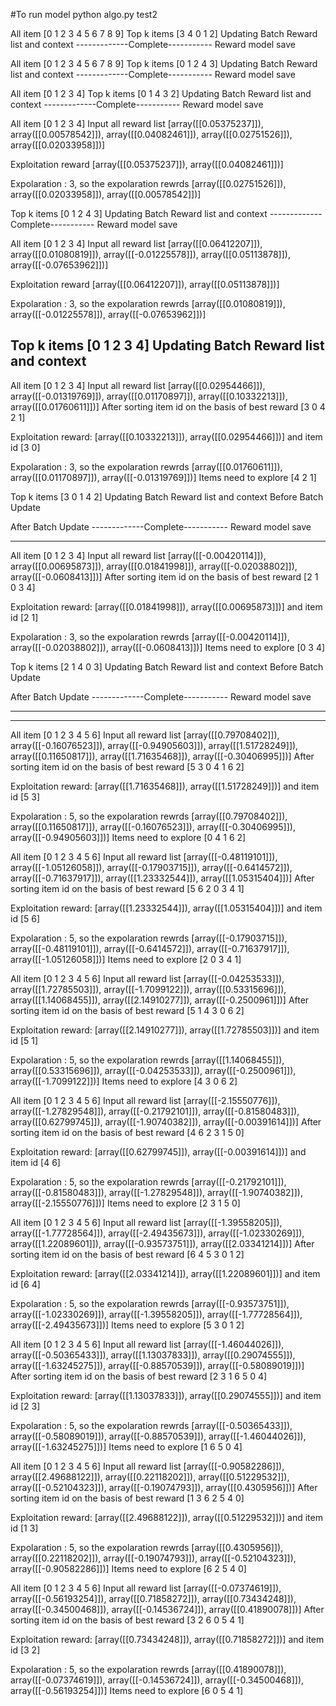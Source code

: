 #To run model 
python algo.py test2


All item [0 1 2 3 4 5 6 7 8 9]
Top k items [3 4 0 1 2]
Updating Batch Reward list and context
-------------Complete-----------
Reward model save


All item [0 1 2 3 4 5 6 7 8 9]
Top k items [0 1 2 4 3]
Updating Batch Reward list and context
-------------Complete-----------
Reward model save


All item [0 1 2 3 4]
Top k items [0 1 4 3 2]
Updating Batch Reward list and context
-------------Complete-----------
Reward model save


All item [0 1 2 3 4]
Input all reward list [array([[0.05375237]]), array([[0.00578542]]), array([[0.04082461]]), array([[0.02751526]]), array([[0.02033958]])]

Exploitation reward [array([[0.05375237]]), array([[0.04082461]])]

Expolaration : 3, so the expolaration rewrds [array([[0.02751526]]), array([[0.02033958]]), array([[0.00578542]])]

Top k items [0 1 2 4 3]
Updating Batch Reward list and context
-------------Complete-----------
Reward model save

All item [0 1 2 3 4]
Input all reward list [array([[0.06412207]]), array([[0.01080819]]), array([[-0.01225578]]), array([[0.05113878]]), array([[-0.07653962]])]

Exploitation reward [array([[0.06412207]]), array([[0.05113878]])]

Expolaration : 3, so the expolaration rewrds [array([[0.01080819]]), array([[-0.01225578]]), array([[-0.07653962]])]

Top k items [0 1 2 3 4]
Updating Batch Reward list and context
------------------------------------------------------------------------------------
All item [0 1 2 3 4]
Input all reward list [array([[0.02954466]]), array([[-0.01319769]]), array([[0.01170897]]), array([[0.10332213]]), array([[0.01760611]])]
After sorting item id on the basis of best reward [3 0 4 2 1]

Exploitation reward: [array([[0.10332213]]), array([[0.02954466]])] and item id [3 0]

Expolaration : 3, so the expolaration rewrds [array([[0.01760611]]), array([[0.01170897]]), array([[-0.01319769]])]
Items need to explore [4 2 1]

Top k items [3 0 1 4 2]
Updating Batch Reward list and context
Before Batch Update 

After Batch Update
-------------Complete-----------
Reward model save

-------------------------------------------------------------------------------------
All item [0 1 2 3 4]
Input all reward list [array([[-0.00420114]]), array([[0.00695873]]), array([[0.01841998]]), array([[-0.02038802]]), array([[-0.0608413]])]
After sorting item id on the basis of best reward [2 1 0 3 4]

Exploitation reward: [array([[0.01841998]]), array([[0.00695873]])] and item id [2 1]

Expolaration : 3, so the expolaration rewrds [array([[-0.00420114]]), array([[-0.02038802]]), array([[-0.0608413]])]
Items need to explore [0 3 4]

Top k items [2 1 4 0 3]
Updating Batch Reward list and context
Before Batch Update 

After Batch Update
-------------Complete-----------
Reward model save



--------------------------------------------------------------------------------------------
---------------------------------------------------------------------------------------------
All item [0 1 2 3 4 5 6]
Input all reward list [array([[0.79708402]]), array([[-0.16076523]]), array([[-0.94905603]]), array([[1.51728249]]), array([[0.11650817]]), array([[1.71635468]]), array([[-0.30406995]])]
After sorting item id on the basis of best reward [5 3 0 4 1 6 2]

Exploitation reward: [array([[1.71635468]]), array([[1.51728249]])] and item id [5 3]

Expolaration : 5, so the expolaration rewrds [array([[0.79708402]]), array([[0.11650817]]), array([[-0.16076523]]), array([[-0.30406995]]), array([[-0.94905603]])]
Items need to explore [0 4 1 6 2] 

All item [0 1 2 3 4 5 6]
Input all reward list [array([[-0.48119101]]), array([[-1.05126058]]), array([[-0.17903715]]), array([[-0.6414572]]), array([[-0.71637917]]), array([[1.23332544]]), array([[1.05315404]])]
After sorting item id on the basis of best reward [5 6 2 0 3 4 1]

Exploitation reward: [array([[1.23332544]]), array([[1.05315404]])] and item id [5 6]

Expolaration : 5, so the expolaration rewrds [array([[-0.17903715]]), array([[-0.48119101]]), array([[-0.6414572]]), array([[-0.71637917]]), array([[-1.05126058]])]
Items need to explore [2 0 3 4 1] 

All item [0 1 2 3 4 5 6]
Input all reward list [array([[-0.04253533]]), array([[1.72785503]]), array([[-1.7099122]]), array([[0.53315696]]), array([[1.14068455]]), array([[2.14910277]]), array([[-0.2500961]])]
After sorting item id on the basis of best reward [5 1 4 3 0 6 2]

Exploitation reward: [array([[2.14910277]]), array([[1.72785503]])] and item id [5 1]

Expolaration : 5, so the expolaration rewrds [array([[1.14068455]]), array([[0.53315696]]), array([[-0.04253533]]), array([[-0.2500961]]), array([[-1.7099122]])]
Items need to explore [4 3 0 6 2] 

All item [0 1 2 3 4 5 6]
Input all reward list [array([[-2.15550776]]), array([[-1.27829548]]), array([[-0.21792101]]), array([[-0.81580483]]), array([[0.62799745]]), array([[-1.90740382]]), array([[-0.00391614]])]
After sorting item id on the basis of best reward [4 6 2 3 1 5 0]

Exploitation reward: [array([[0.62799745]]), array([[-0.00391614]])] and item id [4 6]

Expolaration : 5, so the expolaration rewrds [array([[-0.21792101]]), array([[-0.81580483]]), array([[-1.27829548]]), array([[-1.90740382]]), array([[-2.15550776]])]
Items need to explore [2 3 1 5 0] 

All item [0 1 2 3 4 5 6]
Input all reward list [array([[-1.39558205]]), array([[-1.77728564]]), array([[-2.49435673]]), array([[-1.02330269]]), array([[1.22089601]]), array([[-0.93573751]]), array([[2.03341214]])]
After sorting item id on the basis of best reward [6 4 5 3 0 1 2]

Exploitation reward: [array([[2.03341214]]), array([[1.22089601]])] and item id [6 4]

Expolaration : 5, so the expolaration rewrds [array([[-0.93573751]]), array([[-1.02330269]]), array([[-1.39558205]]), array([[-1.77728564]]), array([[-2.49435673]])]
Items need to explore [5 3 0 1 2] 

All item [0 1 2 3 4 5 6]
Input all reward list [array([[-1.46044026]]), array([[-0.50365433]]), array([[1.13037833]]), array([[0.29074555]]), array([[-1.63245275]]), array([[-0.88570539]]), array([[-0.58089019]])]
After sorting item id on the basis of best reward [2 3 1 6 5 0 4]

Exploitation reward: [array([[1.13037833]]), array([[0.29074555]])] and item id [2 3]

Expolaration : 5, so the expolaration rewrds [array([[-0.50365433]]), array([[-0.58089019]]), array([[-0.88570539]]), array([[-1.46044026]]), array([[-1.63245275]])]
Items need to explore [1 6 5 0 4] 

All item [0 1 2 3 4 5 6]
Input all reward list [array([[-0.90582286]]), array([[2.49688122]]), array([[0.22118202]]), array([[0.51229532]]), array([[-0.52104323]]), array([[-0.19074793]]), array([[0.4305956]])]
After sorting item id on the basis of best reward [1 3 6 2 5 4 0]

Exploitation reward: [array([[2.49688122]]), array([[0.51229532]])] and item id [1 3]

Expolaration : 5, so the expolaration rewrds [array([[0.4305956]]), array([[0.22118202]]), array([[-0.19074793]]), array([[-0.52104323]]), array([[-0.90582286]])]
Items need to explore [6 2 5 4 0] 

All item [0 1 2 3 4 5 6]
Input all reward list [array([[-0.07374619]]), array([[-0.56193254]]), array([[0.71858272]]), array([[0.73434248]]), array([[-0.34500468]]), array([[-0.14536724]]), array([[0.41890078]])]
After sorting item id on the basis of best reward [3 2 6 0 5 4 1]

Exploitation reward: [array([[0.73434248]]), array([[0.71858272]])] and item id [3 2]

Expolaration : 5, so the expolaration rewrds [array([[0.41890078]]), array([[-0.07374619]]), array([[-0.14536724]]), array([[-0.34500468]]), array([[-0.56193254]])]
Items need to explore [6 0 5 4 1] 